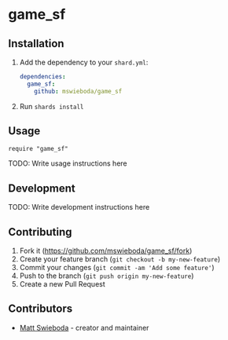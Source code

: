 # game_sf

## Installation

1. Add the dependency to your `shard.yml`:

   ```yaml
   dependencies:
     game_sf:
       github: mswieboda/game_sf
   ```

2. Run `shards install`

## Usage

```crystal
require "game_sf"
```

TODO: Write usage instructions here

## Development

TODO: Write development instructions here

## Contributing

1. Fork it (<https://github.com/mswieboda/game_sf/fork>)
2. Create your feature branch (`git checkout -b my-new-feature`)
3. Commit your changes (`git commit -am 'Add some feature'`)
4. Push to the branch (`git push origin my-new-feature`)
5. Create a new Pull Request

## Contributors

- [Matt Swieboda](https://github.com/mswieboda) - creator and maintainer
